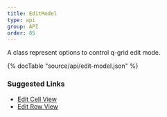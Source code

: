 ```yaml
---
title: EditModel
type: api
group: API
order: 85
---
```

A class represent options to control q-grid edit mode.

{% docTable "source/api/edit-model.json" %}

### Suggested Links

* [Edit Cell View](/doc/api/edit-cell-view.html)
* [Edit Row View](/doc/api/edit-row-view.html)

